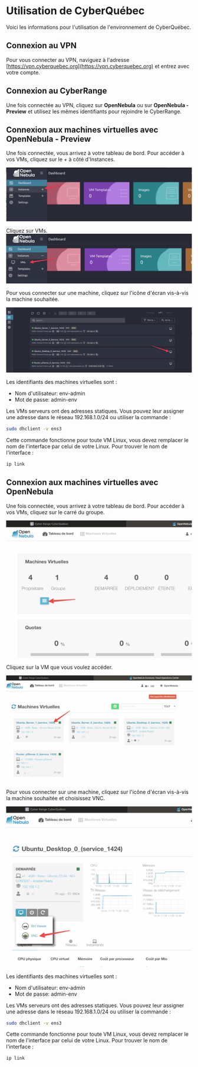 # Utilisation de CyberQuébec

Voici les informations pour l'utilisation de l'environnement de CyberQuébec.

## Connexion au VPN
Pour vous connecter au VPN, naviguez à l'adresse [https://vpn.cyberquebec.org](https://vpn.cyberquebec.org) et entrez avec votre compte.

## Connexion au CyberRange
Une fois connectée au VPN, cliquez sur **OpenNebula** ou sur **OpenNebula - Preview** et utilisez les mêmes identifiants pour rejoindre le CyberRange.

## Connexion aux machines virtuelles avec OpenNebula - Preview  
Une fois connectée, vous arrivez à votre tableau de bord. Pour accéder à vos VMs, cliquez sur le + à côté d'Instances.

![Ouvrir Instances](img/OuvrirInstances.png)

Cliquez sur VMs.  
![Ouvrir VMs](img/OuvrirVMs.png)

Pour vous connecter sur une machine, cliquez sur l'icône d'écran vis-à-vis la machine souhaitée. 
 
![Connexion à une VM](img/ConnexionVM2.png)


Les identifiants des machines virtuelles sont :  
- Nom d'utilisateur: env-admin  
- Mot de passe: admin-env

Les VMs serveurs ont des adresses statiques. Vous pouvez leur assigner une adresse dans le réseau 192.168.1.0/24 ou utiliser la commande :

```bash
sudo dhclient -v ens3
```

Cette commande fonctionne pour toute VM Linux, vous devez remplacer le nom de l'interface par celui de votre Linux. Pour trouver le nom de l'interface :

```bash
ip link
```

## Connexion aux machines virtuelles avec OpenNebula  
Une fois connectée, vous arrivez à votre tableau de bord. Pour accéder à vos VMs, cliquez sur le carré du groupe.

![Accès aux VMs](img/groupeVMs.png)

Cliquez sur la VM que vous voulez accéder.  

![Accès à une VM](img/AccesVM.png)


Pour vous connecter sur une machine, cliquez sur l'icône d'écran vis-à-vis la machine souhaitée et choisissez VNC. 
 
![Connexion à une VM](img/ConnexionVM.png)


Les identifiants des machines virtuelles sont :  
- Nom d'utilisateur: env-admin  
- Mot de passe: admin-env

Les VMs serveurs ont des adresses statiques. Vous pouvez leur assigner une adresse dans le réseau 192.168.1.0/24 ou utiliser la commande :

```bash
sudo dhclient -v ens3
```

Cette commande fonctionne pour toute VM Linux, vous devez remplacer le nom de l'interface par celui de votre Linux. Pour trouver le nom de l'interface :

```bash
ip link
```

